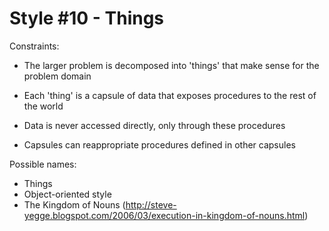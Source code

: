 # Style #10 - Things

Constraints:

- The larger problem is decomposed into 'things' that make sense for
  the problem domain 

- Each 'thing' is a capsule of data that exposes procedures to the
  rest of the world

- Data is never accessed directly, only through these procedures

- Capsules can reappropriate procedures defined in other capsules

Possible names:

- Things
- Object-oriented style
- The Kingdom of Nouns (http://steve-yegge.blogspot.com/2006/03/execution-in-kingdom-of-nouns.html)
